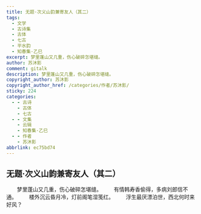 ```yaml
---
title: 无题·次义山韵兼寄友人（其二）
tags:
  - 文学
  - 古诗集
  - 古体
  - 七古
  - 平水韵
  - 知春集·乙巳
excerpt: 梦里蓬山又几重，伤心破碎怎堪缝。
author: 苏沐影
comment: gitalk
description: 梦里蓬山又几重，伤心破碎怎堪缝。
copyright_author: 苏沐影
copyright_author_href: /categories/作者/苏沐影/
sticky: 224
categories:
  - - 古诗
    - 古体
    - 七古
  - - 文集
    - 云辑
    - 知春集·乙巳
  - - 作者
    - 苏沐影
abbrlink: ec75bd74
---
```

## 无题·次义山韵兼寄友人（其二）
&emsp;&emsp;梦里蓬山又几重，伤心破碎怎堪缝。
&emsp;&emsp;有情韩寿香偷得，多病刘郎信不通。
&emsp;&emsp;楼外沉云昏月冷，灯前阁笔湿笺红。
&emsp;&emsp;浮生最厌漂泊世，西北何时来好风？
